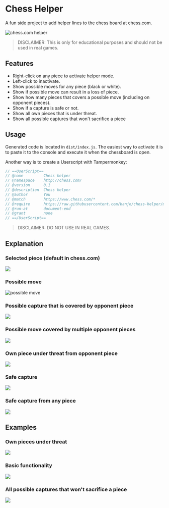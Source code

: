 # Chess Helper

A fun side project to add helper lines to the chess board at chess.com.

![chess.com helper ](https://i.imgur.com/T3IFNjS.png)

> DISCLAIMER: This is only for educational purposes and should not be used in real games.

## Features

* Right-click on any piece to activate helper mode.
* Left-click to inactivate.
* Show possible moves for any piece (black or white).
* Show if possible move can result in a loss of piece.
* Show how many pieces that covers a possible move (including on opponent pieces).
* Show if a capture is safe or not.
* Show all own pieces that is under threat.
* Show all possible captures that won't sacrifice a piece

## Usage

Generated code is located in `dist/index.js`. The easiest way to activate it is to paste it to the console and execute it when the chessboard is open.

Another way is to create a Userscript with Tampermonkey:

```js
// ==UserScript==
// @name         Chess helper
// @namespace    http://chess.com/
// @version      0.1
// @description  Chess helper
// @author       You
// @match        https://www.chess.com/*
// @require      https://raw.githubusercontent.com/banjo/chess-helper/main/dist/index.js
// @run-at       document-end
// @grant        none
// ==/UserScript==
```

> DISCLAIMER: DO NOT USE IN REAL GAMES.

## Explanation

### Selected piece (default in chess.com)

![](https://i.imgur.com/t93eGoC.png)

### Possible move

![possible move](https://i.imgur.com/j4FzGhq.png)


### Possible capture that is covered by opponent piece

![](https://i.imgur.com/R1WHcWP.png)

### Possible move covered by multiple opponent pieces

![](https://i.imgur.com/qFP2FjE.png)

### Own piece under threat from opponent piece

![](https://i.imgur.com/WRFpUrA.png)

### Safe capture

![](https://i.imgur.com/qFm06KS.png)

### Safe capture from any piece

![](https://i.imgur.com/OzdF3U5.png)

## Examples

### Own pieces under threat

![](https://i.imgur.com/L2zJbW4.png)

### Basic functionality

![](https://i.imgur.com/GrSSjcA.png)

### All possible captures that won't sacrifice a piece

![](https://i.imgur.com/qvaJP4p.png)